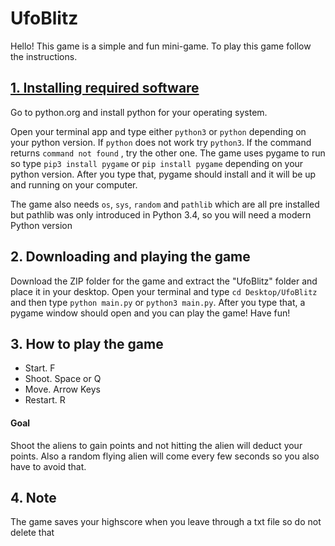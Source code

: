 <h1>UfoBlitz</h1>
<p>Hello! This game is a simple and fun mini-game. To play this game follow the instructions.</p>
<h2><u>1. Installing required software</u></h2>
<p>Go to python.org and install python for your operating system.</p>
<p>Open your terminal app and type either <code>python3</code> or <code>python</code> depending on your python version. If <code>python</code> does not work try <code>python3</code>. If the command returns <code>command not found</code> , try the other one. The game uses pygame to run so type <code>pip3 install pygame</code> or <code>pip install pygame</code> depending on your python version. After you type that, pygame should install and it will be up and running on your computer.</p>
<p>The game also needs <code>os</code>, <code>sys</code>, <code>random</code> and <code>pathlib</code> which are all pre installed but pathlib was only introduced in Python 3.4, so you will need a modern Python version</p>

<h2>2. Downloading and playing the game</h2>
<p>Download the ZIP folder for the game and extract the "UfoBlitz" folder and place it in your desktop. Open your terminal and type <code>cd Desktop/UfoBlitz</code> and then type <code>python main.py</code> or <code>python3 main.py</code>. After you type that, a pygame window should open and you can play the game! Have fun!</p>

<h2>3. How to play the game</h2>
<ul>
  <li>Start. F </li>
  <li>Shoot. Space or Q</li>
  <li>Move. Arrow Keys</li>
  <li>Restart. R</li>
</ul>
<h4>Goal</h4>
<p>Shoot the aliens to gain points and not hitting the alien will deduct your points. Also a random flying alien will come every few seconds so you also have to avoid that.</p>

<h2>4. Note</h2>
<p>The game saves your highscore when you leave through a txt file so do not delete that</p>
